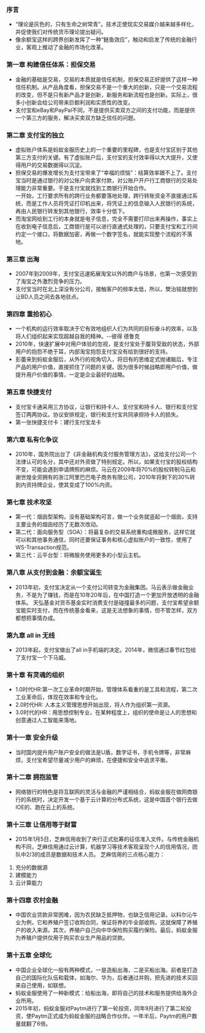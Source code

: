 ### 序言  
  * “理论是灰色的，只有生命之树常青”。技术正使现实交易媒介越来越多样化，并促使我们对传统货币理论提出疑问。  
  * 像余额宝这样的跨界创新发挥了一种“鲢鱼效应”，触动和启发了传统的金融行业，客观上推动了金融的市场化改革。

### 第一章 构建信任体系：担保交易
  * 金融的基础是交易，交易的本质就是信任机制，担保交易正好提供了这样一种信任机制。从产品角度看，担保交易不是一个重大的创新，只是一个交易流程的改变，但不是只有新产品才是创新，新服务和新流程也是创新。实际上，很多小创新会给公司带来巨额利润和实质性的改变。  
  * 支付宝和eBay和PayPal不同，不是提供买卖双方之间的支付功能，而是提供一个第三方的服务，解决买卖双方缺乏信任的问题。

### 第二章 支付宝的独立
  * 虚拟账户体系是蚂蚁金服历史上的一个重要的里程碑，也是支付宝区别于其他第三方支付的关键。有了虚拟账户后，支付宝的支付效率得以大大提升，又使得用户的交易数据得以沉淀。  
  * 担保交易的爆发增长为支付宝带来了“幸福的烦恼”：结算效率跟不上了。支付宝当时是通过银行的对公账户向卖家付款，对公账户开户行工商银行的交易处理能力非常重要。于是支付宝就找到工商银行开始合作。  
  一开始，工行要求所有的跨行业务都要落地处理，跨行转账资金不直接通过系统，而是工作人员将凭证打印机出来，将凭证上的信息输入人民银行的系统，再由人民银行转发到其他银行，效率十分低下。  
  * 而淘宝网给到工行的本身就是电子信息，完全不需要打印出来再操作，事实上在收到电子信息后，工商银行是可以进行直通式处理的，只要支付宝和工行间约定一个接口，将数据加密，再做一个数字签名，就能实现整个流程的不落地。

### 第三章 出淘
  * 2007年到2009年，支付宝迅速拓展淘宝以外的商户与场景，也第一次感受到了淘宝之外激烈竞争的压力。  
  * 支付宝当时在北上深没有分公司，接触客户的频率太低，所以，樊治铭就想到让BD人员之间去各地驻点。

### 第四章 重拾初心
  * 一个机构的运行效率取决于它有效地组织人们为共同的目标奋斗的效率，以及将人们组织起来实现超越自我的精神。--彼得 德鲁克  
  * 2010年，快速扩展中对用户体验的忽视，是支付宝处于腹背受敌的状态，外部用户的抱怨不绝于耳，内部淘宝抱怨支付宝没有给到很好的支持。  
  * 彭蕾来到蚂蚁金服后，从外行的视角切入，将旧有的思维定式抛诸脑后，专注产品的用户价值，直接抓住了问题的关键。因为很多时候战略即用户价值，做提升用户价值的事情，一定是企业最好的战略。

### 第五章 快捷支付
  * 支付宝卡通采用三方协议，让银行和持卡人、支付宝和持卡人、银行和支付宝签订两两协议。协议安排规定，银行和支付宝共同承担持卡人的损失。  
  * 第一张快捷支付卡：建行支付宝龙卡

### 第六章 私有化争议
  * 2010年，国务院出台了《非金融机构支付服务管理方法》，这给支付公司一个法律认可的名分，其中还对外资做了特别规定。所以，如果支付宝的股权结构不变，可能会遇到申请牌照的麻烦。马云在2009年将70%的股权转制马云和谢世煌全资拥有的浙江阿里巴巴电子商务有限公司，2010年将剩下的30%转到内资持牌企业，使其变成了100%内资。

### 第七章 技术攻坚
  * 第一代：烟囱型架构，没有基础架构可言，做一个业务就竖起一个烟囱，支持主要业务的烟囱经历了无数次改动。
  * 第二代：面向服务型（SOA）：将最复杂的交易系统重构成微服务，这样它就可以和其他事务通信，同时还要保证事务和核心虚拟账户的一致性，使用了WS-Transaction规范。
  * 第三代：云平台型：将微服务使用更多的小型云主机。  

### 第八章 从支付到金融：余额宝诞生
  * 2013年初，支付宝决定从一个支付公司转变为金融集团。马云表示做金融业务，不是为了赚钱，而是在10年20年后，在中国打造一个更加开放透明的金融体系。
  天弘基金对货币基金实时消费支付是碰撞最多的问题，支付宝希望余额宝能实时支付，而在传统基金看来，这是无法想象的事情，但不管怎样，双方都想把事情办成。

### 第九章 all in 无线
  * 2013年起，支付宝做出了all in手机端的决定。2014年，微信通过春节红包给了支付宝一个下马威。

### 第十章 有灵魂的组织
  * 1.0时代HR:第一次工业革命时期开始，管理体系看重的是工具和流程，第二次工业革命后，体现在效率和专业化。
  * 2.0时代HR: 人本主义管理思想开始出现，将人作为组织第一资源。
  * 3.0时代的HR：用思想控制专业，在某种程度上，组织的使命是让人的思想和创意通过人工智能来落地。

### 第十一章 安全升级
  * 当时国内提升用户账户安全的做法是U盾，数字证书，手机令牌等，非常麻烦，支付宝希望尽量减少用户的麻烦，在便捷和安全中追求平衡。

### 第十二章 拥抱监管
  * 网络银行的特色是将互联网的灵活与金融的严谨相结合，蚂蚁金服在做网商银行的系统时，决定开发一个基于云计算的分布式系统，这是中国首个银行去做IOE的、跑在云上的系统。

### 第十三章 让信用等于财富
  * 2015年1月5日，芝麻信用收到了央行正式批筹的征信准入文件。与传统金融机构不同，芝麻信用通过云计算，机器学习等技术客观呈现个人的信用情况，团队中2/3的成员是数据和技术人员。
  芝麻信用的三点核心能力：  
  1. 充分的数据源
  2. 建模能力
  3. 云计算能力
  
### 第十四章 农村金融
  * 中国农业贷款非常困难，因为农民缺乏抵押物，也缺乏信用记录。以科尔沁牛业为例，它和养殖户签订收购合同，保证将养的牛全部收购，这就保障了养殖户的收入来源。其次，养殖户自己向中华保险购买履约保险。最后，蚂蚁金服为养殖户提供仅用于购买农业生产用品的贷款。

### 第十五章 全球化
  * 中国企业全球化一般有两种模式，一是造船出海，二是买船出海。前者是打造自己的国际化队伍和载体，如海尔、华为，后者通过并购，把先进的技术买回来自己使用，如联想。  
  * 蚂蚁金服使用了一种新模式：给船出海，即将自己的技术和服务提供给海外企业所用。  
  * 2015年初，蚂蚁金服对Paytm进行了第一轮投资，同年9月进行了第二轮投资，使Paytm正式成为蚂蚁金服的战略合作伙伴。一年半后，Paytm的用户数量就翻了6倍。


